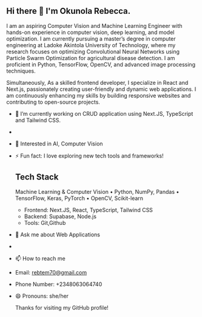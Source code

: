## Hi there 👋 I'm Okunola Rebecca.

I am an aspiring Computer Vision and Machine Learning Engineer with hands-on experience in computer vision, deep learning, and model optimization. I am currently pursuing a master’s degree in computer engineering at Ladoke Akintola University of Technology, where my research focuses on optimizing Convolutional Neural Networks using Particle Swarm Optimization for agricultural disease detection. I am proficient in Python, TensorFlow, OpenCV, and advanced image processing techniques.

Simultaneously, As a skilled frontend developer, I specialize in React and Next.js, passionately creating user-friendly and dynamic web applications. I am continuously enhancing my skills by building responsive websites and contributing to open-source projects.

- 🔭 I’m currently working on CRUD application using Next.JS, TypeScript and Tailwind CSS.
- 
- 🌱 Interested in AI, Computer Vision
- ⚡ Fun fact: I love exploring new tech tools and frameworks!

  ## Tech Stack
  Machine Learning & Computer Vision
•	Python, NumPy, Pandas
•	TensorFlow, Keras, PyTorch
•	OpenCV, Scikit-learn

  -  Frontend: Next.JS, React, TypeScript, Tailwind CSS
  -  Backend: Supabase, Node.js
  - Tools: Git,Github
 
- 💬 Ask me about Web Applications
- 
- 📫 How to reach me
- Email: rebtem70@gmail.com
- Phone Number: +2348063064740
  
- 😄 Pronouns: she/her

  Thanks for visiting my GitHub profile! 
